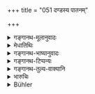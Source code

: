 +++
title = "051 दण्डस्य पातनम्"

+++

<details><summary>गङ्गानथ-मूलानुवादः</summary>

In the set born of Anger,—Assault, Cruelty of speech and Misappropriation of property,—are to be regarded as the three most pernicious.—(51).
</details>

<details><summary>मेधातिथिः</summary>

अयम् अपि **त्रिकः** पैशुनादिभ्यः पापीयान् इति सुप्रतीतम् ॥ ७.५१ ॥
</details>

<details><summary>गङ्गानथ-भाष्यानुवादः</summary>

It is well known that these three are worse than Tale-bearing and other vices.—(51)
</details>

<details><summary>गङ्गानथ-टिप्पन्यः</summary>

This verse is quoted in *Mitākṣarā* (on 1.301);—in *Vīramitrodaya* (Lakṣaṇa, p. 198);—in *Vīramitrodaya* (Rājanīti, p. 148);—in
*Parāśaramādhava* (Ācāra, p. 413).
</details>

<details><summary>गङ्गानथ-तुल्य-वाक्यानि</summary>

**(verses 7.45-53)  
**

See Comparative notes for [Verse 7.45](http://www.wisdomlib.org/hinduism/book/manusmriti-with-the-commentary-of-medhatithi/d/doc200709.html#comparative-notes "English translation of verse").
</details>

<details><summary>भारुचिः</summary>

अयम् अपि त्रिको गणः पैशुनादिभ्यः पापीयान् इति सुप्रतीतम् ॥ ७.५१ ॥
</details>

<details><summary>Bühler</summary>

051	Doing bodily injury, reviling, and the seizure of property, these three he must know to be the most pernicious in the set produced by wrath.
</details>
